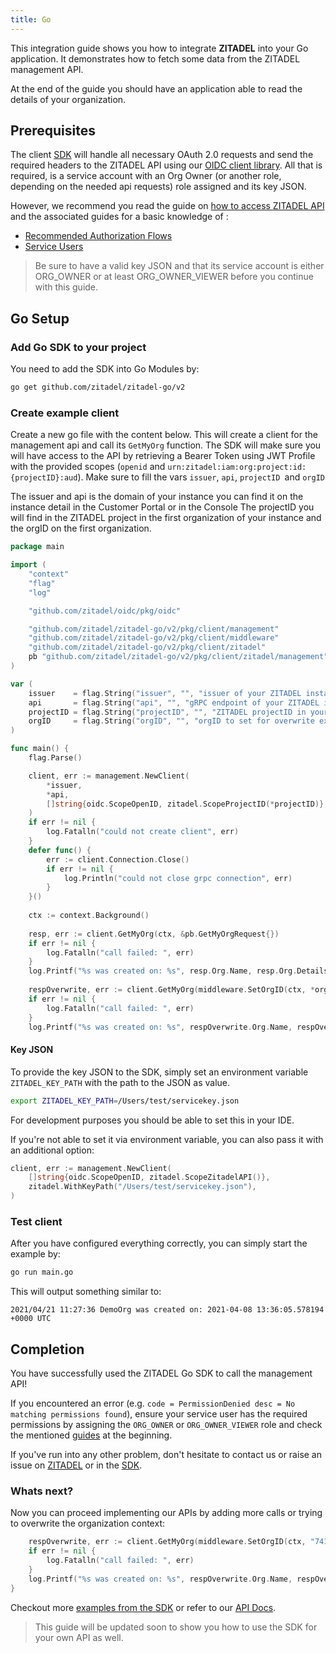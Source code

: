 ```yaml
---
title: Go
---
```


This integration guide shows you how to integrate **ZITADEL** into your Go application.
It demonstrates how to fetch some data from the ZITADEL management API.

At the end of the guide you should have an application able to read the details of your organization.

## Prerequisites

The client [SDK](https://github.com/zitadel/zitadel-go) will handle all necessary OAuth 2.0 requests and send the required headers to the ZITADEL API using our [OIDC client library](https://github.com/zitadel/oidc).
All that is required, is a service account with an Org Owner (or another role, depending on the needed api requests) role assigned and its key JSON.

However, we recommend you read the guide on [how to access ZITADEL API](../../guides/api/access-zitadel-apis) and the associated guides for a basic knowledge of :
 - [Recommended Authorization Flows](../../guides/authorization/oauth-recommended-flows)
 - [Service Users](../../guides/authentication/serviceusers)

> Be sure to have a valid key JSON and that its service account is either ORG_OWNER or at least ORG_OWNER_VIEWER before you continue with this guide.

## Go Setup

### Add Go SDK to your project

You need to add the SDK into Go Modules by:

```bash
go get github.com/zitadel/zitadel-go/v2
```

### Create example client

Create a new go file with the content below. This will create a client for the management api and call its `GetMyOrg` function.
The SDK will make sure you will have access to the API by retrieving a Bearer Token using JWT Profile with the provided scopes (`openid` and `urn:zitadel:iam:org:project:id:{projectID}:aud`).
Make sure to fill the vars `issuer`, `api`, `projectID `and `orgID`

The issuer and api is the domain of your instance you can find it on the instance detail in the Customer Portal or in the Console
The projectID you will find in the ZITADEL project in the first organization of your instance and the orgID on the first organization.

```go
package main

import (
	"context"
	"flag"
	"log"

	"github.com/zitadel/oidc/pkg/oidc"

	"github.com/zitadel/zitadel-go/v2/pkg/client/management"
	"github.com/zitadel/zitadel-go/v2/pkg/client/middleware"
	"github.com/zitadel/zitadel-go/v2/pkg/client/zitadel"
	pb "github.com/zitadel/zitadel-go/v2/pkg/client/zitadel/management"
)

var (
    issuer    = flag.String("issuer", "", "issuer of your ZITADEL instance (in the form: https://<instance>.zitadel.cloud or https://<yourdomain>)")
    api       = flag.String("api", "", "gRPC endpoint of your ZITADEL instance (in the form: <instance>.zitadel.cloud:443 or <yourdomain>:443)")
    projectID = flag.String("projectID", "", "ZITADEL projectID in your instance")
    orgID     = flag.String("orgID", "", "orgID to set for overwrite example")
)

func main() {
    flag.Parse()

    client, err := management.NewClient(
        *issuer,
        *api,
        []string{oidc.ScopeOpenID, zitadel.ScopeProjectID(*projectID)}, 
	)
    if err != nil {
        log.Fatalln("could not create client", err)
    }
    defer func() {
        err := client.Connection.Close()
        if err != nil {
            log.Println("could not close grpc connection", err)
        }
    }()
    
    ctx := context.Background()
    
    resp, err := client.GetMyOrg(ctx, &pb.GetMyOrgRequest{})
    if err != nil {
        log.Fatalln("call failed: ", err)
    }
    log.Printf("%s was created on: %s", resp.Org.Name, resp.Org.Details.CreationDate.AsTime())
    
    respOverwrite, err := client.GetMyOrg(middleware.SetOrgID(ctx, *orgID), &pb.GetMyOrgRequest{})
    if err != nil {
        log.Fatalln("call failed: ", err)
    }
    log.Printf("%s was created on: %s", respOverwrite.Org.Name, respOverwrite.Org.Details.CreationDate.AsTime())
```

#### Key JSON

To provide the key JSON to the SDK, simply set an environment variable `ZITADEL_KEY_PATH` with the path to the JSON as value.

```bash
export ZITADEL_KEY_PATH=/Users/test/servicekey.json
```

For development purposes you should be able to set this in your IDE.

If you're not able to set it via environment variable, you can also pass it with an additional option:

```go
client, err := management.NewClient(
    []string{oidc.ScopeOpenID, zitadel.ScopeZitadelAPI()},
    zitadel.WithKeyPath("/Users/test/servicekey.json"),
)
```

### Test client

After you have configured everything correctly, you can simply start the example by:

```bash
go run main.go
```

This will output something similar to:

```
2021/04/21 11:27:36 DemoOrg was created on: 2021-04-08 13:36:05.578194 +0000 UTC
```

## Completion

You have successfully used the ZITADEL Go SDK to call the management API!

If you encountered an error (e.g. `code = PermissionDenied desc = No matching permissions found`), 
ensure your service user has the required permissions by assigning the `ORG_OWNER` or `ORG_OWNER_VIEWER` role
and check the mentioned [guides](#prerequisites) at the beginning.

If you've run into any other problem, don't hesitate to contact us or raise an issue on [ZITADEL](https://github.com/zitadel/zitadel/issues) or in the [SDK](https://github.com/zitadel/zitadel-go/issues).

### Whats next?

Now you can proceed implementing our APIs by adding more calls or trying to overwrite the organization context:

```go
    respOverwrite, err := client.GetMyOrg(middleware.SetOrgID(ctx, "74161146763996133"), &pb.GetMyOrgRequest{})
    if err != nil {
        log.Fatalln("call failed: ", err)
    }
    log.Printf("%s was created on: %s", respOverwrite.Org.Name, respOverwrite.Org.Details.CreationDate.AsTime())
}
```
Checkout more [examples from the SDK](https://github.com/zitadel/zitadel-go/blob/main/example) or refer to our [API Docs](../../apis/introduction).

> This guide will be updated soon to show you how to use the SDK for your own API as well.
